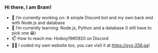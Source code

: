 ### Hi there, I am Bram!

- 🔭 I’m currently working on: A simple Discord bot and my own back end with Node.js and database
- 🌱 I’m currently learning: Node.js, Python and a database (I still have to pick one 😁)
- 📫 How to reach me: Hoiboy19#0920 on Discord
- 👨‍💻 I coded my own website too, you can visit it at https://sys-256.ga!
